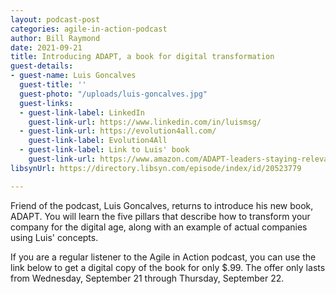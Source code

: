```yaml
---
layout: podcast-post
categories: agile-in-action-podcast
author: Bill Raymond
date: 2021-09-21
title: Introducing ADAPT, a book for digital transformation
guest-details:
- guest-name: Luis Goncalves
  guest-title: ''
  guest-photo: "/uploads/luis-goncalves.jpg"
  guest-links:
  - guest-link-label: LinkedIn
    guest-link-url: https://www.linkedin.com/in/luismsg/
  - guest-link-url: https://evolution4all.com/
    guest-link-label: Evolution4All
  - guest-link-label: Link to Luis' book
    guest-link-url: https://www.amazon.com/ADAPT-leaders-staying-relevant-recognised-ebook/dp/B096DM3213/
libsynUrl: https://directory.libsyn.com/episode/index/id/20523779

---
```

Friend of the podcast, Luis Goncalves, returns to introduce his new book, ADAPT. You will learn the five pillars that describe how to transform your company for the digital age, along with an example of actual companies using Luis' concepts.

If you are a regular listener to the Agile in Action podcast, you can use the link below to get a digital copy of the book for only $.99. The offer only lasts from Wednesday, September 21 through Thursday, September 22.